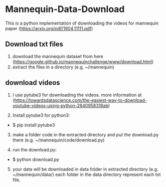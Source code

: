 # Mannequin-Data-Download

This is a python implementation of downloading the videos for mannequin paper (https://arxiv.org/pdf/1904.11111.pdf)

## Download txt files
1. download the mannequin dataset from here (https://google.github.io/mannequinchallenge/www/download.html)
2. extract the files in a directory (e.g. ~/mannequin)

## download videos
1. I use pytube3 for downloading the videos. more information at (https://towardsdatascience.com/the-easiest-way-to-download-youtube-videos-using-python-2640958318ab)

2. Install pytube3 for python3:
- $ pip install pytube3

3. make a folder code in the extracted directory and put the download.py there (e.g. ~/mannequin/code/download.py)

4. run the download.py:
- $ python download.py

5. your data will be downloaded in data folder in extracted directory (e.g. ~/mannequin/data/)
each folder in the data directory represent each txt file.
